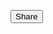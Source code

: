 <!-- needsharebutton Javascript file -->
<script src="/js/needsharebutton.min.js"></script>
<!-- needsharebutton CSS file -->
<link href="/css/needsharebutton.min.css" rel="stylesheet" />

<button  class="btn btn-default need-share-button">Share</button>
